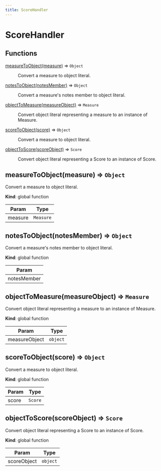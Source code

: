 ```yaml
---
title: ScoreHandler
---
```


# ScoreHandler

## Functions

<dl>
<dt><a href="#measureToObject">measureToObject(measure)</a> ⇒ <code>Object</code></dt>
<dd><p>Convert a measure to object literal.</p>
</dd>
<dt><a href="#notesToObject">notesToObject(notesMember)</a> ⇒ <code>Object</code></dt>
<dd><p>Convert a measure&#39;s notes member to object literal.</p>
</dd>
<dt><a href="#objectToMeasure">objectToMeasure(measureObject)</a> ⇒ <code>Measure</code></dt>
<dd><p>Convert object literal representing a measure to an instance of Measure.</p>
</dd>
<dt><a href="#scoreToObject">scoreToObject(score)</a> ⇒ <code>Object</code></dt>
<dd><p>Convert a measure to object literal.</p>
</dd>
<dt><a href="#objectToScore">objectToScore(scoreObject)</a> ⇒ <code>Score</code></dt>
<dd><p>Convert object literal representing a Score to an instance of Score.</p>
</dd>
</dl>

<a name="measureToObject"></a>

## measureToObject(measure) ⇒ <code>Object</code>
Convert a measure to object literal.

**Kind**: global function  

| Param | Type |
| --- | --- |
| measure | <code>Measure</code> | 

<a name="notesToObject"></a>

## notesToObject(notesMember) ⇒ <code>Object</code>
Convert a measure's notes member to object literal.

**Kind**: global function  

| Param |
| --- |
| notesMember | 

<a name="objectToMeasure"></a>

## objectToMeasure(measureObject) ⇒ <code>Measure</code>
Convert object literal representing a measure to an instance of Measure.

**Kind**: global function  

| Param | Type |
| --- | --- |
| measureObject | <code>object</code> | 

<a name="scoreToObject"></a>

## scoreToObject(score) ⇒ <code>Object</code>
Convert a measure to object literal.

**Kind**: global function  

| Param | Type |
| --- | --- |
| score | <code>Score</code> | 

<a name="objectToScore"></a>

## objectToScore(scoreObject) ⇒ <code>Score</code>
Convert object literal representing a Score to an instance of Score.

**Kind**: global function  

| Param | Type |
| --- | --- |
| scoreObject | <code>object</code> | 

